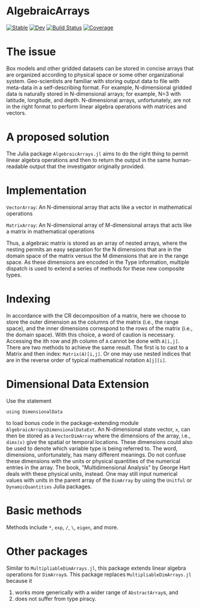 # AlgebraicArrays

[![Stable](https://img.shields.io/badge/docs-stable-blue.svg)](https://ggebbie.github.io/AlgebraicArrays.jl/stable/)
[![Dev](https://img.shields.io/badge/docs-dev-blue.svg)](https://ggebbie.github.io/AlgebraicArrays.jl/dev/)
[![Build Status](https://github.com/ggebbie/AlgebraicArrays.jl/actions/workflows/CI.yml/badge.svg?branch=main)](https://github.com/ggebbie/AlgebraicArrays.jl/actions/workflows/CI.yml?query=branch%3Amain)
[![Coverage](https://codecov.io/gh/ggebbie/AlgebraicArrays.jl/branch/main/graph/badge.svg)](https://codecov.io/gh/ggebbie/AlgebraicArrays.jl)

# The issue

Box models and other gridded datasets can be stored in concise arrays that are organized according to physical space or some other organizational system. Geo-scientists are familiar with storing output data to file with meta-data in a self-describing format. For example, N-dimensional gridded data is naturally stored in N-dimensional arrays; for example, N=3 with latitude, longitude, and depth. N-dimensional arrays, unfortunately, are not in the right format to perform linear algebra operations with matrices and vectors. 

# A proposed solution

The Julia package `AlgebraicArrays.jl` aims to do the right thing to permit linear algebra operations and then to return the output in the same human-readable output that the investigator originally provided.

# Implementation

`VectorArray`: An N-dimensional array that acts like a vector in mathematical operations

`MatrixArray`: An N-dimensional array of M-dimensional arrays that acts like a matrix in mathematical operations

Thus, a algebraic matrix is stored as an array of nested arrays, where the nesting permits an easy separation for the N dimensions that are in the domain space of the matrix versus the M dimensions that are in the range space. As these dimensions are encoded in the Type information, multiple dispatch is used to extend a series of methods for these new composite types.

# Indexing

In accordance with the CR decomposition of a matrix, here we choose to store the outer dimension as the columns of the matrix (i.e., the range space), and the inner dimensions correspond to the rows of the matrix (i.e., the domain space). With this choice, a word of caution is necessary. Accessing the ith row and jth column of `A` cannot be done with `A[i,j]`. There are two methods to achieve the same result. The first is to cast to a Matrix and then index: `Matrix(A)[i,j]`. Or one may use nested indices that are in the reverse order of typical mathematical notation `A[j][i]`.

# Dimensional Data Extension

Use the statement

`using DimensionalData`

to load bonus code in the package-extending module `AlgebraicArraysDimensionalDataExt`. An N-dimensional state vector, `x`, can then be stored as a `VectorDimArray` where the dimensions of the array, i.e., `dims(x)` give the spatial or temporal locations.  These dimensions could also be used to denote which variable type is being referred to. The word, dimensions, unfortunately, has many different meanings. Do not confuse these dimensions with the units or physical quantities of the numerical entries in the array. The book, "Multidimensional Analysis" by George Hart deals with these physical units, instead. One may still input numerical values with units in the parent array of the `DimArray` by using the `Unitful` or `DynamicQuantities` Julia packages.

# Basic methods

Methods include `*`, `exp`, `/`, `\`, `eigen`, and more.

# Other packages

Similar to `MultipliableDimArrays.jl`, this package extends linear algebra operations for `DimArray`s. This package 
replaces `MultipliableDimArrays.jl` because it 

1. works more generically with a wider range of `AbstractArray`s, and
2. does not suffer from type piracy.
